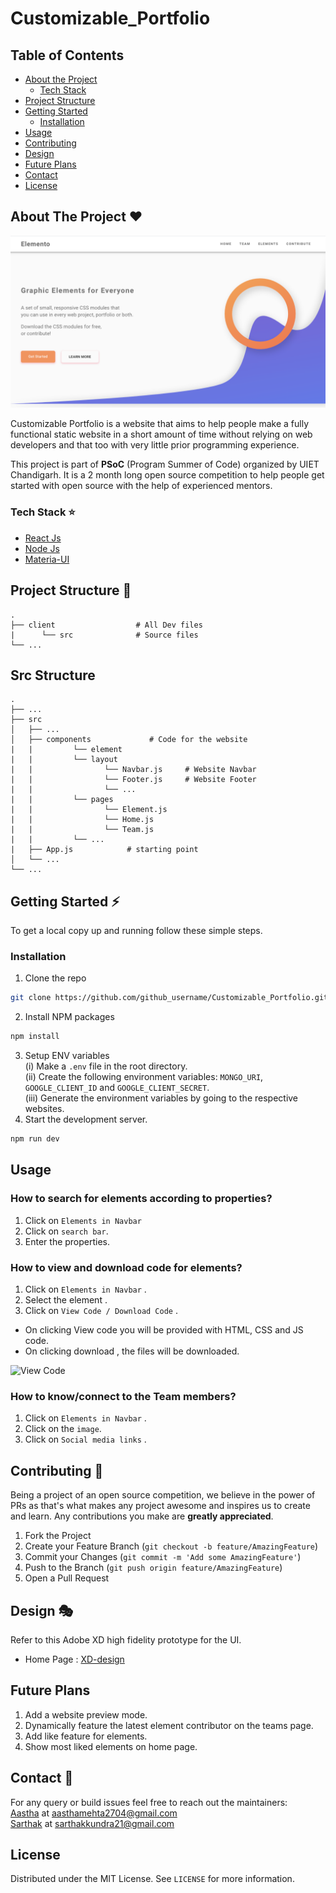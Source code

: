 # Customizable_Portfolio

## Table of Contents

* [About the Project](#about-the-project-heart)
  * [Tech Stack](#tech-stack-star)
* [Project Structure](#project-structure-blue_book)
* [Getting Started](#getting-started-zap)
  * [Installation](#installation)
* [Usage](#usage)
* [Contributing](#contributing-tada)
* [Design](#design-performing_arts)
* [Future Plans](#future-plans)
* [Contact](#contact-email)
* [License](#license)


## About The Project :heart:

![Customizable Portfolio Screenshot](https://github.com/Vidit-jindal/hello-world/blob/master/CustomizablePortfolio.png)

Customizable Portfolio is a website that aims to help people make a fully functional static website in a short amount of time without relying on web developers and that too with very little prior programming experience.

This project is part of **PSoC** (Program Summer of Code) organized by UIET Chandigarh. It is a 2 month long open source competition to help people get started with open source with the help of experienced mentors.


### Tech Stack :star:

* [React Js](https://reactjs.org/)
* [Node Js](https://nodejs.org/en/)
* [Materia-UI](https://material-ui.com/)


## Project Structure :blue_book:

    .
    ├── client                  # All Dev files
    |      └── src              # Source files                
    └── ...

## Src Structure

    .
    ├── ...
    ├── src
    │   ├── ...
    │   ├── components             # Code for the website
    |   |         └── element
    |   |         └── layout
    |   |                └── Navbar.js     # Website Navbar
    |   |                └── Footer.js     # Website Footer
    |   |                └── ...
    |   |         └── pages      
    |   |                └── Element.js
    |   |                └── Home.js
    |   |                └── Team.js
    |   |         └── ...
    |   ├── App.js            # starting point
    │   └── ...
    └── ...


## Getting Started :zap:

To get a local copy up and running follow these simple steps.


### Installation
 
1. Clone the repo
```sh
git clone https://github.com/github_username/Customizable_Portfolio.git
```
2. Install NPM packages
```sh
npm install
```
3. Setup ENV variables <br>
  (i) Make a `.env` file in the root directory. <br>
  (ii) Create the following environment variables: `MONGO_URI`, `GOOGLE_CLIENT_ID` and `GOOGLE_CLIENT_SECRET`. <br>
  (iii) Generate the environment variables by going to the respective websites.
4. Start the development server.
```sh
npm run dev
```
## Usage

### How to search for elements according to properties?

1. Click on `Elements in Navbar` 
2. Click on `search bar`.
3. Enter the properties.

### How to view and download code for elements?

1. Click on `Elements in Navbar` .
2. Select the element .
3. Click on `View Code / Download Code` .

* On clicking View code you will be provided with HTML, CSS and JS code.
* On clicking download , the files will be downloaded.

![View Code](https://media.giphy.com/media/f8mpLT6Un0zRf78Pah/giphy.gif)

### How to know/connect to the Team members?

1. Click on `Elements in Navbar` .
2. Click on the `image`.
3. Click on `Social media links` .

## Contributing :tada:

Being a project of an open source competition, we believe in the power of PRs as that's what makes any project awesome and inspires us to create and learn. Any contributions you make are **greatly appreciated**.

1. Fork the Project
2. Create your Feature Branch (`git checkout -b feature/AmazingFeature`)
3. Commit your Changes (`git commit -m 'Add some AmazingFeature'`)
4. Push to the Branch (`git push origin feature/AmazingFeature`)
5. Open a Pull Request


## Design :performing_arts:
Refer to this Adobe XD high fidelity prototype for the UI.
- Home Page : [XD-design](https://xd.adobe.com/view/eb226106-0db5-4634-90f5-75cd939550a6-be71/)

## Future Plans
1. Add a website preview mode.
2. Dynamically feature the latest element contributor on the teams page.
3. Add like feature for elements.
4. Show most liked elements on home page.

## Contact :email:
For any query or build issues feel free to reach out the maintainers:<br>
[Aastha](https://github.com/AasthaGithub/) at aasthamehta2704@gmail.com<br>
[Sarthak](https://github.com/sarthakkundra/) at sarthakkundra21@gmail.com 
 
## License

Distributed under the MIT License. See `LICENSE` for more information.

